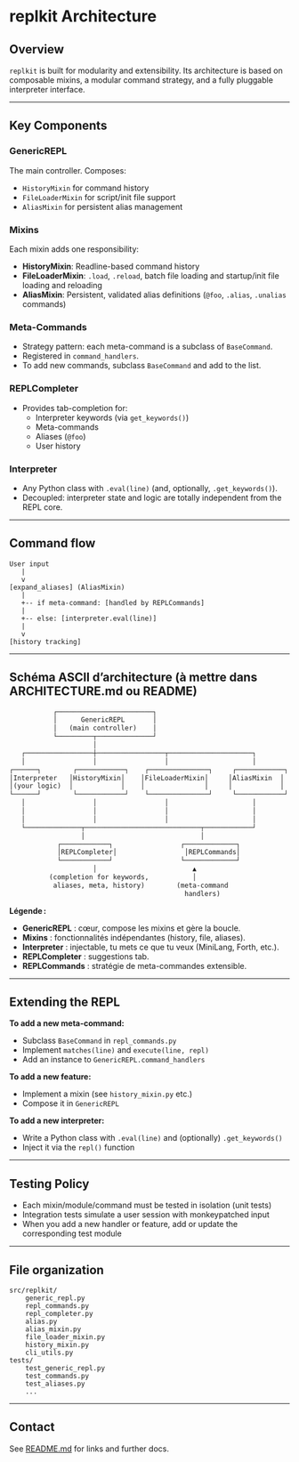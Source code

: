 # replkit Architecture

## Overview

`replkit` is built for modularity and extensibility. Its architecture is based on composable mixins, a modular command strategy, and a fully pluggable interpreter interface.

---

## Key Components

### GenericREPL

The main controller. Composes:

- `HistoryMixin` for command history
- `FileLoaderMixin` for script/init file support
- `AliasMixin` for persistent alias management

### Mixins

Each mixin adds one responsibility:

- **HistoryMixin**: Readline-based command history
- **FileLoaderMixin**: `.load`, `.reload`, batch file loading and startup/init file loading and reloading
- **AliasMixin**: Persistent, validated alias definitions (`@foo`, `.alias`, `.unalias` commands)

### Meta-Commands

- Strategy pattern: each meta-command is a subclass of `BaseCommand`.
- Registered in `command_handlers`.
- To add new commands, subclass `BaseCommand` and add to the list.

### REPLCompleter

- Provides tab-completion for:
  - Interpreter keywords (via `get_keywords()`)
  - Meta-commands
  - Aliases (`@foo`)
  - User history

### Interpreter

- Any Python class with `.eval(line)` (and, optionally, `.get_keywords()`).
- Decoupled: interpreter state and logic are totally independent from the REPL core.

---

## Command flow

```text
User input
   |
   v
[expand_aliases] (AliasMixin)
   |
   +-- if meta-command: [handled by REPLCommands]
   |
   +-- else: [interpreter.eval(line)]
   |
   v
[history tracking]
```

---

## Schéma ASCII d’architecture (à mettre dans ARCHITECTURE.md ou README)

```txt
           ┌────────────────────────┐
           │      GenericREPL       │
           │   (main controller)    │
           └─────────┬──────────────┘
                     │
   ┌─────────────────┼─────────────────┬─────────────────────┐
   │                 │                 │                     │
┌──────┐        ┌────────────┐    ┌───────────────┐     ┌────────────┐
│Interpreter   │HistoryMixin│    │FileLoaderMixin│     │AliasMixin  │
│(your logic)  │            │    │               │     │            │
└──────┘        └────────────┘    └───────────────┘     └────────────┘
   │                 │                 │                     │
   │                 │                 │                     │
   │                 │                 │                     │
   └──────────────┬─────────────────────────────┬────────────┘
                  │                             │
            ┌────────────┐                 ┌─────────────┐
            │REPLCompleter│                 │REPLCommands│
            └────────────┘                 └─────────────┘
                     │                        ▲
          (completion for keywords,           │
           aliases, meta, history)        (meta-command
                                            handlers)
```

**Légende :**

- **GenericREPL** : cœur, compose les mixins et gère la boucle.
- **Mixins** : fonctionnalités indépendantes (history, file, aliases).
- **Interpreter** : injectable, tu mets ce que tu veux (MiniLang, Forth, etc.).
- **REPLCompleter** : suggestions tab.
- **REPLCommands** : stratégie de meta-commandes extensible.

---

## Extending the REPL

**To add a new meta-command:**

- Subclass `BaseCommand` in `repl_commands.py`
- Implement `matches(line)` and `execute(line, repl)`
- Add an instance to `GenericREPL.command_handlers`

**To add a new feature:**

- Implement a mixin (see `history_mixin.py` etc.)
- Compose it in `GenericREPL`

**To add a new interpreter:**

- Write a Python class with `.eval(line)` and (optionally) `.get_keywords()`
- Inject it via the `repl()` function

---

## Testing Policy

- Each mixin/module/command must be tested in isolation (unit tests)
- Integration tests simulate a user session with monkeypatched input
- When you add a new handler or feature, add or update the corresponding test module

---

## File organization

```
src/replkit/
    generic_repl.py
    repl_commands.py
    repl_completer.py
    alias.py
    alias_mixin.py
    file_loader_mixin.py
    history_mixin.py
    cli_utils.py
tests/
    test_generic_repl.py
    test_commands.py
    test_aliases.py
    ...
```

---

## Contact

See [README.md](../README.md) for links and further docs.
